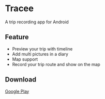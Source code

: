 # Tracee
A trip recording app for Android

## Feature
 * Preview your trip with timeline
 * Add multi pictures in a diary
 * Map support
 * Record your trip route and show on the map
 
## Download
[Google Play](https://play.google.com/store/apps/details?id=com.zxy.tracee)
 
